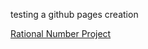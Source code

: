 testing a github pages creation

[Rational Number Project](https://ies.ed.gov/ncee/wwc/Intervention/304)
